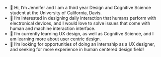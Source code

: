 - 👋 Hi, I’m Jennifer and I am a third year Design and Cognitive Science student at the University of California, Davis.
- 👀 I’m interested in designing daily interaction that humans perform with electronical devices, and I would love to solve issues that come with human and machine interaction interface.
- 🌱 I’m currently learning UX design, as well as Cognitive Science, and I am learning more about user centric design.
- 💞️ I’m looking for opportunities of doing an internship as a UX designer, and seeking for more experience in human centered design field!
<!---
twjenny/twjenny is a ✨ special ✨ repository because its `README.md` (this file) appears on your GitHub profile.
You can click the Preview link to take a look at your changes.
--->
